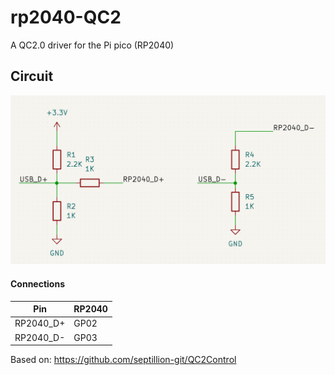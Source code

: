 # rp2040-QC2
A QC2.0 driver for the Pi pico (RP2040)

## Circuit

![Circuit](QC2_circuit.png)

#### Connections

|  Pin   |  RP2040  |
| ----------- | -----------|
| RP2040_D+       | GP02   |
| RP2040_D-     | GP03   |

Based on: https://github.com/septillion-git/QC2Control


